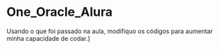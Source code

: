 # One_Oracle_Alura
Usando o que foi passado na aula, modifiquo os códigos para aumentar minha capacidade de codar.]
